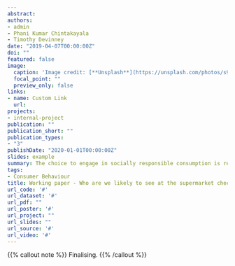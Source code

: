```yaml
---
abstract: 
authors:
- admin
- Phani Kumar Chintakayala
- Timothy Devinney
date: "2019-04-07T00:00:00Z"
doi: ""
featured: false
image:
  caption: 'Image credit: [**Unsplash**](https://unsplash.com/photos/s9CC2SKySJM)'
  focal_point: ""
  preview_only: false
links:
- name: Custom Link
  url: 
projects:
- internal-project
publication: ""
publication_short: ""
publication_types:
- "3"
publishDate: "2020-01-01T00:00:00Z"
slides: example
summary: The choice to engage in socially responsible consumption is reportedly being made more frequently, but evidence of an attitude-behaviour gap suggests that consumers often fail to translate their intentions or attitudes into actual behaviours, even when they have clearly expressed their commitment to that form of consumption. This ambiguity lies in whether ethical or socially responsible consciousness is motivating the consumers, or if other behavioural drivers have been overshadowed by the appearance of socially responsible consumption. This paper demonstrates that situational priming such as the presence of others and salient goal priming, compared to having a goal of adhering to socially responsible consumption, are more effective in motivating the individuals to act upon that means of consumption. Moreover, when the situation piques the interest of individuals with a high Machiavellian trait, they’re more likely to engage in socially responsible consumption. But again, the attitude-behaviour gap persists on the prediction of consumer ethics. This research makes theoretical contributions in using a goal-directed approach, with an emphasis on unconscious behavioural drivers such as situational factors and personality traits. Empirically, it supports the use of experimental studies to determine motivations underlying socially responsible consumption..
tags:
- Consumer Behaviour
title: Working paper - Who are we likely to see at the supermarket checkout, Kim Kardashian or Greta Thunberg? The Consumer Case for Social Responsibility
url_code: '#'
url_dataset: '#'
url_pdf: ""
url_poster: '#'
url_project: ""
url_slides: ""
url_source: '#'
url_video: '#'
---
```


{{% callout note %}}
Finalising.
{{% /callout %}}